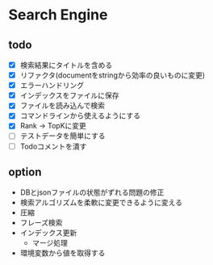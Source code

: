 Search Engine
===


## todo
- [x] 検索結果にタイトルを含める
- [x] リファクタ(documentをstringから効率の良いものに変更)
- [x] エラーハンドリング
- [x] インデックスをファイルに保存
- [x] ファイルを読み込んで検索
- [x] コマンドラインから使えるようにする
- [x] Rank -> TopKに変更
- [ ] テストデータを簡単にする
- [ ] Todoコメントを潰す

## option
- DBとjsonファイルの状態がずれる問題の修正
- 検索アルゴリズムを柔軟に変更できるように変える
- 圧縮
- フレーズ検索
- インデックス更新
  - マージ処理
- 環境変数から値を取得する
